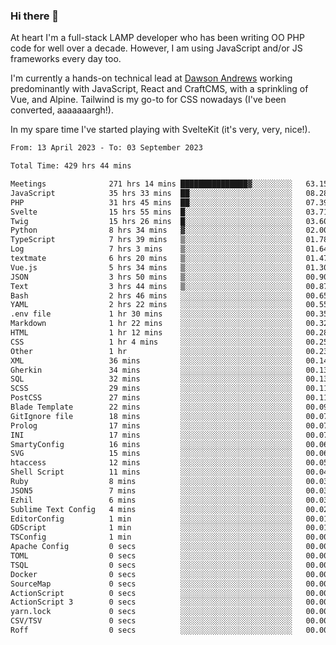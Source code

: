 ### Hi there 👋

<!--
**JamesNock/JamesNock** is a ✨ _special_ ✨ repository because its `README.md` (this file) appears on your GitHub profile.

Here are some ideas to get you started:

- 🔭 I’m currently working on ...
- 🌱 I’m currently learning ...
- 👯 I’m looking to collaborate on ...
- 🤔 I’m looking for help with ...
- 💬 Ask me about ...
- 📫 How to reach me: ...
- 😄 Pronouns: ...
- ⚡ Fun fact: ...
-->
At heart I'm a full-stack LAMP developer who has been writing OO PHP code for well over a decade. However, I am using JavaScript and/or JS frameworks every day too.

I'm currently a hands-on technical lead at [Dawson Andrews](https://www.dawsonandrews.com/) working predominantly with JavaScript, React and CraftCMS, with a sprinkling of Vue, and Alpine. Tailwind is my go-to for CSS nowadays (I've been converted, aaaaaaargh!).

In my spare time I've started playing with SvelteKit (it's very, very, nice!).

<!--START_SECTION:waka-->

```txt
From: 13 April 2023 - To: 03 September 2023

Total Time: 429 hrs 44 mins

Meetings              271 hrs 14 mins ███████████████▓░░░░░░░░░   63.15 %
JavaScript            35 hrs 33 mins  ██░░░░░░░░░░░░░░░░░░░░░░░   08.28 %
PHP                   31 hrs 45 mins  ██░░░░░░░░░░░░░░░░░░░░░░░   07.39 %
Svelte                15 hrs 55 mins  █░░░░░░░░░░░░░░░░░░░░░░░░   03.71 %
Twig                  15 hrs 26 mins  █░░░░░░░░░░░░░░░░░░░░░░░░   03.60 %
Python                8 hrs 34 mins   ▓░░░░░░░░░░░░░░░░░░░░░░░░   02.00 %
TypeScript            7 hrs 39 mins   ▒░░░░░░░░░░░░░░░░░░░░░░░░   01.78 %
Log                   7 hrs 3 mins    ▒░░░░░░░░░░░░░░░░░░░░░░░░   01.64 %
textmate              6 hrs 20 mins   ▒░░░░░░░░░░░░░░░░░░░░░░░░   01.47 %
Vue.js                5 hrs 34 mins   ▒░░░░░░░░░░░░░░░░░░░░░░░░   01.30 %
JSON                  3 hrs 50 mins   ▒░░░░░░░░░░░░░░░░░░░░░░░░   00.90 %
Text                  3 hrs 44 mins   ▒░░░░░░░░░░░░░░░░░░░░░░░░   00.87 %
Bash                  2 hrs 46 mins   ░░░░░░░░░░░░░░░░░░░░░░░░░   00.65 %
YAML                  2 hrs 22 mins   ░░░░░░░░░░░░░░░░░░░░░░░░░   00.55 %
.env file             1 hr 30 mins    ░░░░░░░░░░░░░░░░░░░░░░░░░   00.35 %
Markdown              1 hr 22 mins    ░░░░░░░░░░░░░░░░░░░░░░░░░   00.32 %
HTML                  1 hr 12 mins    ░░░░░░░░░░░░░░░░░░░░░░░░░   00.28 %
CSS                   1 hr 4 mins     ░░░░░░░░░░░░░░░░░░░░░░░░░   00.25 %
Other                 1 hr            ░░░░░░░░░░░░░░░░░░░░░░░░░   00.23 %
XML                   36 mins         ░░░░░░░░░░░░░░░░░░░░░░░░░   00.14 %
Gherkin               34 mins         ░░░░░░░░░░░░░░░░░░░░░░░░░   00.13 %
SQL                   32 mins         ░░░░░░░░░░░░░░░░░░░░░░░░░   00.13 %
SCSS                  29 mins         ░░░░░░░░░░░░░░░░░░░░░░░░░   00.11 %
PostCSS               27 mins         ░░░░░░░░░░░░░░░░░░░░░░░░░   00.11 %
Blade Template        22 mins         ░░░░░░░░░░░░░░░░░░░░░░░░░   00.09 %
GitIgnore file        18 mins         ░░░░░░░░░░░░░░░░░░░░░░░░░   00.07 %
Prolog                17 mins         ░░░░░░░░░░░░░░░░░░░░░░░░░   00.07 %
INI                   17 mins         ░░░░░░░░░░░░░░░░░░░░░░░░░   00.07 %
SmartyConfig          16 mins         ░░░░░░░░░░░░░░░░░░░░░░░░░   00.06 %
SVG                   15 mins         ░░░░░░░░░░░░░░░░░░░░░░░░░   00.06 %
htaccess              12 mins         ░░░░░░░░░░░░░░░░░░░░░░░░░   00.05 %
Shell Script          11 mins         ░░░░░░░░░░░░░░░░░░░░░░░░░   00.04 %
Ruby                  8 mins          ░░░░░░░░░░░░░░░░░░░░░░░░░   00.03 %
JSON5                 7 mins          ░░░░░░░░░░░░░░░░░░░░░░░░░   00.03 %
Ezhil                 6 mins          ░░░░░░░░░░░░░░░░░░░░░░░░░   00.03 %
Sublime Text Config   4 mins          ░░░░░░░░░░░░░░░░░░░░░░░░░   00.02 %
EditorConfig          1 min           ░░░░░░░░░░░░░░░░░░░░░░░░░   00.01 %
GDScript              1 min           ░░░░░░░░░░░░░░░░░░░░░░░░░   00.01 %
TSConfig              1 min           ░░░░░░░░░░░░░░░░░░░░░░░░░   00.00 %
Apache Config         0 secs          ░░░░░░░░░░░░░░░░░░░░░░░░░   00.00 %
TOML                  0 secs          ░░░░░░░░░░░░░░░░░░░░░░░░░   00.00 %
TSQL                  0 secs          ░░░░░░░░░░░░░░░░░░░░░░░░░   00.00 %
Docker                0 secs          ░░░░░░░░░░░░░░░░░░░░░░░░░   00.00 %
SourceMap             0 secs          ░░░░░░░░░░░░░░░░░░░░░░░░░   00.00 %
ActionScript          0 secs          ░░░░░░░░░░░░░░░░░░░░░░░░░   00.00 %
ActionScript 3        0 secs          ░░░░░░░░░░░░░░░░░░░░░░░░░   00.00 %
yarn.lock             0 secs          ░░░░░░░░░░░░░░░░░░░░░░░░░   00.00 %
CSV/TSV               0 secs          ░░░░░░░░░░░░░░░░░░░░░░░░░   00.00 %
Roff                  0 secs          ░░░░░░░░░░░░░░░░░░░░░░░░░   00.00 %
```

<!--END_SECTION:waka-->
